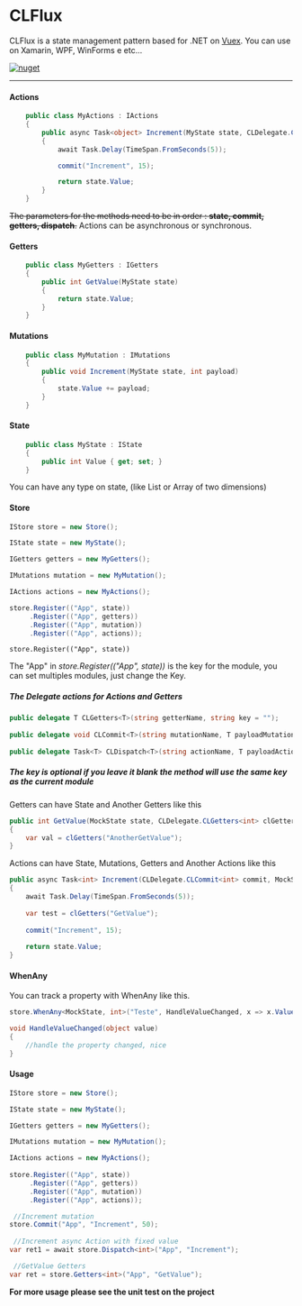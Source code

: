 # CLFlux

CLFlux is a state management pattern based for .NET on [Vuex](https://github.com/vuejs/vuex).
You can use on Xamarin, WPF, WinForms e etc...

[![nuget](https://img.shields.io/badge/nuget-download-blue.svg)](https://www.nuget.org/packages/CLFlux/)

------------

#### Actions
```csharp
    public class MyActions : IActions
    {
        public async Task<object> Increment(MyState state, CLDelegate.CLCommit<int> commit)
        {
            await Task.Delay(TimeSpan.FromSeconds(5));

            commit("Increment", 15);

            return state.Value;
        }
    }
```
~~The parameters for the methods need to be in order : **state, commit, getters, dispatch**.~~
Actions can be asynchronous or synchronous.

#### Getters
```csharp
    public class MyGetters : IGetters
    {
        public int GetValue(MyState state)
        {
            return state.Value;
        }
    }

```
#### Mutations
```csharp
    public class MyMutation : IMutations
    {
        public void Increment(MyState state, int payload)
        {
            state.Value += payload;
        }
    }
```
#### State
```csharp
    public class MyState : IState
    {
        public int Value { get; set; }
    }
```
You can have any type on state, (like List or Array of two dimensions)


#### Store
```csharp
IStore store = new Store();

IState state = new MyState();

IGetters getters = new MyGetters();

IMutations mutation = new MyMutation();

IActions actions = new MyActions();

store.Register(("App", state))
	 .Register(("App", getters))
	 .Register(("App", mutation))
	 .Register(("App", actions));

```


    store.Register(("App", state))
The "App" in *store.Register(("App", state))* is the key for the module, you can set multiples modules, just change the Key.

##### The Delegate actions for Actions and Getters
```csharp
public delegate T CLGetters<T>(string getterName, string key = "");
 
public delegate void CLCommit<T>(string mutationName, T payloadMutation, string key = "");
 
public delegate Task<T> CLDispatch<T>(string actionName, T payloadAction, string key = "");
```
##### The key is optional if you leave it blank the method will use the same key as the current module


Getters can have State and Another Getters like this

```csharp
public int GetValue(MockState state, CLDelegate.CLGetters<int> clGetters)
{
	var val = clGetters("AnotherGetValue");
}
```

Actions can have State, Mutations,  Getters and Another Actions like this

```csharp
public async Task<int> Increment(CLDelegate.CLCommit<int> commit, MockState state, CLDelegate.CLGetters<int> clGetters)
{
	await Task.Delay(TimeSpan.FromSeconds(5));
 
	var test = clGetters("GetValue");
 
	commit("Increment", 15);
 
	return state.Value;
}
```

#### WhenAny
You can track a property with WhenAny like this.
```csharp
store.WhenAny<MockState, int>("Teste", HandleValueChanged, x => x.Value);

void HandleValueChanged(object value)
{
    //handle the property changed, nice
}
```

#### Usage
```csharp
IStore store = new Store();

IState state = new MyState();

IGetters getters = new MyGetters();

IMutations mutation = new MyMutation();

IActions actions = new MyActions();
 
store.Register(("App", state))
     .Register(("App", getters))
     .Register(("App", mutation))
     .Register(("App", actions));   

 //Increment mutation
store.Commit("App", "Increment", 50);
 
 //Increment async Action with fixed value
var ret1 = await store.Dispatch<int>("App", "Increment");

 //GetValue Getters
var ret = store.Getters<int>("App", "GetValue");
```


**For more usage please see the unit test on the project**

